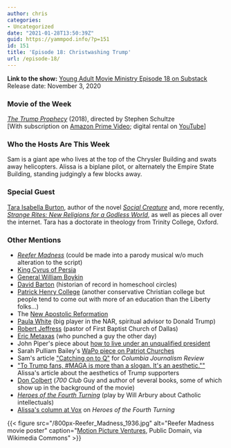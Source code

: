 ```yaml
---
author: chris
categories:
- Uncategorized
date: "2021-01-28T13:50:39Z"
guid: https://yammpod.info/?p=151
id: 151
title: 'Episode 18: Christwashing Trump'
url: /episode-18/
---
```

**Link to the show:** [Young Adult Movie Ministry Episode 18 on Substack](https://yammpod.substack.com/p/episode-18-christwashing-trump)  
Release date: November 3, 2020

### Movie of the Week

_[The Trump Prophecy](https://www.imdb.com/title/tt2528814)_ (2018), directed by Stephen Schultze  
[With subscription on [Amazon Prime Video](https://amzn.to/2YhAaMC); digital rental on [YouTube](http://www.youtube.com/watch?v=EWtTrTGCI-A)]

### Who the Hosts Are This Week

Sam is a giant ape who lives at the top of the Chrysler Building and swats away helicopters. Alissa is a biplane pilot, or alternately the Empire State Building, standing judgingly a few blocks away.

### Special Guest

[Tara Isabella Burton](https://en.wikipedia.org/wiki/Justin_Chang), author of the novel _[Social Creature](https://bookshop.org/a/20775/9780525436416)_ and, more recently, _[Strange Rites: New Religions for a Godless World](https://bookshop.org/a/20775/9781541762534)_, as well as pieces all over the internet. Tara has a doctorate in theology from Trinity College, Oxford.

### Other Mentions

  * _[Reefer Madness](https://www.imdb.com/title/tt0028346/)_ (could be made into a parody musical w/o much alteration to the script)
  * [King Cyrus of Persia](https://en.wikipedia.org/wiki/Cyrus_the_Great)
  * [General William Boykin](https://en.wikipedia.org/wiki/William_G._Boykin)
  * [David Barton](https://en.wikipedia.org/wiki/David_Barton_(author)) (historian of record in homeschool circles)
  * [Patrick Henry College](https://www.phc.edu/) (another conservative Christian college but people tend to come out with more of an education than the Liberty folks...)
  * The [New Apostolic Reformation](https://en.wikipedia.org/wiki/New_Apostolic_Reformation)
  * [Paula White](https://en.wikipedia.org/wiki/Paula_White) (big player in the NAR, spiritual advisor to Donald Trump)
  * [Robert Jeffress](https://en.wikipedia.org/wiki/Robert_Jeffress) (pastor of First Baptist Church of Dallas)
  * [Eric Metaxas](https://en.wikipedia.org/wiki/Eric_Metaxas) (who punched a guy the other day)
  * John Piper's piece about [how to live under an unqualified president](https://www.desiringgod.org/articles/how-to-live-under-an-unqualified-president)
  * Sarah Pulliam Bailey's [WaPo piece on Patriot Churches](https://www.washingtonpost.com/religion/2020/10/26/trump-christian-nationalism-patriot-church/)
  * Sam's article ["Catching on to Q"](https://www.cjr.org/politics/qanon-save-the-children-extremist-trump.php) for _Columbia Journalism Review_
  * ["To Trump fans, #MAGA is more than a slogan. It's an aesthetic.""](https://www.vox.com/culture/2018/8/8/17376824/trump-fan-art-maga-dinesh-dsouza-jon-mcnaughton) Alissa's article about the aesthetics of Trump supporters
  * [Don Colbert](https://drcolbert.com/) (_700 Club_ Guy and author of several books, some of which show up in the background of the movie)
  * _[Heroes of the Fourth Turning](https://www.playwrightshorizons.org/shows/plays/heroes-fourth-turning/)_ (play by Will Arbury about Catholic intellectuals)
  * [Alissa's column at Vox](https://www.vox.com/culture/2019/11/11/20949955/heroes-fourth-turning-interview-will-arbery-playwrights-horizons-catholic-play) on _Heroes of the Fourth Turning_

{{< figure src="/800px-Reefer_Madness_1936.jpg" alt="Reefer Madness movie poster" caption="[Motion Picture Ventures](https://commons.wikimedia.org/wiki/File:Reefer_Madness_(1936).jpg), Public Domain, via Wikimedia Commons" >}}
